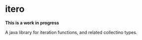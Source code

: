 # itero

**This is a work in progress**

A java library for iteration functions, and related collectino types.

